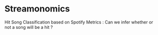 # Streamonomics
Hit Song Classification based on Spotify Metrics : Can we infer whether or not a song will be a hit ?
